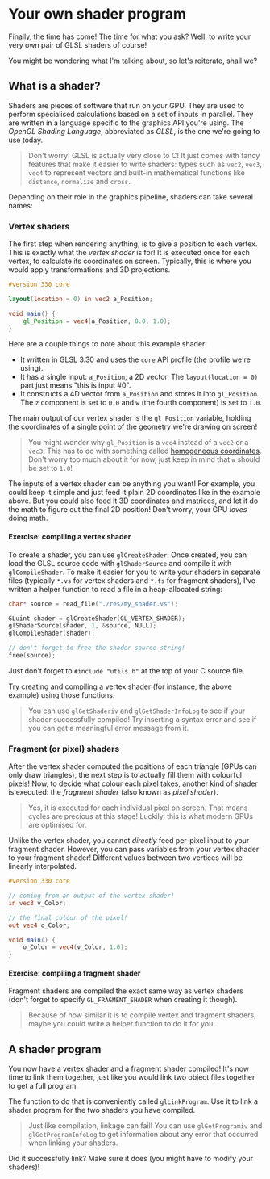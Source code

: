 # Your own shader program

Finally, the time has come! The time for what you ask? Well, to write your very
own pair of GLSL shaders of course!

You might be wondering what I'm talking about, so let's reiterate, shall we?

## What is a shader?

Shaders are pieces of software that run on your GPU. They are used to perform
specialised calculations based on a set of inputs in parallel. They are written
in a language specific to the graphics API you're using. The _OpenGL Shading
Language_, abbreviated as _GLSL_, is the one we're going to use today.

> Don't worry! GLSL is actually very close to C! It just comes with fancy
> features that make it easier to write shaders: types such as `vec2`, `vec3`,
> `vec4` to represent vectors and built-in mathematical functions like
> `distance`, `normalize` and `cross`.

Depending on their role in the graphics pipeline, shaders can take several
names:

### Vertex shaders

The first step when rendering anything, is to give a position to each vertex.
This is exactly what the _vertex shader_ is for! It is executed once for each
vertex, to calculate its coordinates on screen. Typically, this is where you
would apply transformations and 3D projections.

```glsl
#version 330 core

layout(location = 0) in vec2 a_Position;

void main() {
    gl_Position = vec4(a_Position, 0.0, 1.0);
}
```

Here are a couple things to note about this example shader:

- It written in GLSL 3.30 and uses the `core` API profile (the profile we're
  using).
- It has a single input: `a_Position`, a 2D vector. The `layout(location = 0)`
  part just means "this is input #0".
- It constructs a 4D vector from `a_Position` and stores it into `gl_Position`.
  The `z` component is set to `0.0` and `w` (the fourth component) is set to
  `1.0`.

The main output of our vertex shader is the `gl_Position` variable, holding the
coordinates of a single point of the geometry we're drawing on screen!

> You might wonder why `gl_Position` is a `vec4` instead of a `vec2` or a
> `vec3`. This has to do with something called [homogeneous coordinates]. Don't
> worry too much about it for now, just keep in mind that `w` should be set to
> `1.0`!

[homogeneous coordinates]: https://en.wikipedia.org/wiki/Homogeneous_coordinates

The inputs of a vertex shader can be anything you want! For example, you could
keep it simple and just feed it plain 2D coordinates like in the example above.
But you could also feed it 3D coordinates and matrices, and let it do the math
to figure out the final 2D position! Don't worry, your GPU _loves_ doing math.

#### Exercise: compiling a vertex shader

To create a shader, you can use `glCreateShader`. Once created, you can load the
GLSL source code with `glShaderSource` and compile it with `glCompileShader`. To
make it easier for you to write your shaders in separate files (typically `*.vs`
for vertex shaders and `*.fs` for fragment shaders), I've written a helper
function to read a file in a heap-allocated string:

```c
char* source = read_file("./res/my_shader.vs");

GLuint shader = glCreateShader(GL_VERTEX_SHADER);
glShaderSource(shader, 1, &source, NULL);
glCompileShader(shader);

// don't forget to free the shader source string!
free(source);
```

Just don't forget to `#include "utils.h"` at the top of your C source file.

Try creating and compiling a vertex shader (for instance, the above example)
using those functions.

> You can use `glGetShaderiv` and `glGetShaderInfoLog` to see if your shader
> successfully compiled! Try inserting a syntax error and see if you can get a
> meaningful error message from it.

### Fragment (or pixel) shaders

After the vertex shader computed the positions of each triangle (GPUs can only
draw triangles), the next step is to actually fill them with colourful pixels!
Now, to decide what colour each pixel takes, another kind of shader is executed:
the _fragment shader_ (also known as _pixel shader_).

> Yes, it is executed for each individual pixel on screen. That means cycles are
> precious at this stage! Luckily, this is what modern GPUs are optimised for.

Unlike the vertex shader, you cannot _directly_ feed per-pixel input to your
fragment shader. However, you can pass variables from your vertex shader to your
fragment shader! Different values between two vertices will be linearly
interpolated.

```glsl
#version 330 core

// coming from an output of the vertex shader!
in vec3 v_Color;

// the final colour of the pixel!
out vec4 o_Color;

void main() {
    o_Color = vec4(v_Color, 1.0);
}
```

#### Exercise: compiling a fragment shader

Fragment shaders are compiled the exact same way as vertex shaders (don't forget
to specify `GL_FRAGMENT_SHADER` when creating it though).

> Because of how similar it is to compile vertex and fragment shaders, maybe you
> could write a helper function to do it for you...

## A shader program

You now have a vertex shader and a fragment shader compiled! It's now time to
link them together, just like you would link two object files together to get a
full program.

The function to do that is conveniently called `glLinkProgram`. Use it to link a
shader program for the two shaders you have compiled.

> Just like compilation, linkage can fail! You can use `glGetProgramiv` and
> `glGetProgramInfoLog` to get information about any error that occurred when
> linking your shaders.

Did it successfully link? Make sure it does (you might have to modify your
shaders)!
